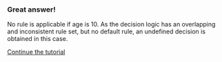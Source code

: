 ### Great answer!

No rule is applicable if age is 10. As the decision logic has an overlapping and inconsistent rule set, but no default rule, an undefined decision is obtained in this case.

[Continue the tutorial](../../step5/description.md)


